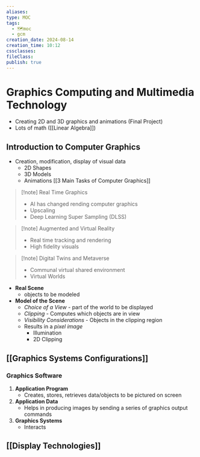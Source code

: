 ```yaml
---
aliases: 
type: MOC
tags:
  - 🗺️moc
  - gcm
creation_date: 2024-08-14
creation_time: 10:12
cssclasses: 
fileClass: 
publish: true
---
```

# Graphics Computing and Multimedia Technology

- Creating 2D and 3D graphics and animations (Final Project)
- Lots of math ([[Linear Algebra]])

## Introduction to Computer Graphics
- Creation, modification, display of visual data
	- 2D Shapes
	- 3D Models
	- Animations
[[3 Main Tasks of Computer Graphics]]

>[!note] Real Time Graphics
> - AI has changed rending computer graphics
> - Upscaling
> - Deep Learning Super Sampling (DLSS)

> [!note] Augmented and Virtual Reality
> - Real time tracking and rendering
> - High fidelity visuals

> [!note] Digital Twins and Metaverse
> - Communal virtual shared environment
> - Virtual Worlds

- **Real Scene**
	- objects to be modeled
- **Model of the Scene**
	- *Choice of a View* - part of the world to be displayed
	- *Clipping* - Computes which objects are in view
	- *Visibility Considerations* - Objects in the clipping region
	- Results in a *pixel image*
		- Illumination
		- 2D Clipping

## [[Graphics Systems Configurations]]

### Graphics Software
1. **Application Program**
	- Creates, stores, retrieves data/objects to be pictured on screen
2. **Application Data**
	- Helps in producing images by sending a series of graphics output commands
3. **Graphics Systems**
	- Interacts
## [[Display Technologies]]